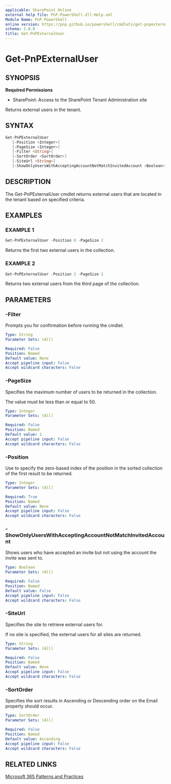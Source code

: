 ```yaml
---
applicable: SharePoint Online
external help file: PnP.PowerShell.dll-Help.xml
Module Name: PnP.PowerShell
online version: https://pnp.github.io/powershell/cmdlets/get-pnpexternaluser
schema: 2.0.0
title: Get-PnPExternalUser
---
```


# Get-PnPExternalUser

## SYNOPSIS

**Required Permissions**

* SharePoint: Access to the SharePoint Tenant Administration site

Returns external users in the tenant.

## SYNTAX

```powershell
Get-PnPExternalUser
   [-Position <Integer>]
   [-PageSize <Integer>]
   [-Filter <String>]
   [-SortOrder <SortOrder>]
   [-SiteUrl <String>]
   [-ShowOnlyUsersWithAcceptingAccountNotMatchInvitedAccount <Boolean>]
```

## DESCRIPTION

The Get-PnPExternalUser cmdlet returns external users that are located in the tenant based on specified criteria.

## EXAMPLES

### EXAMPLE 1
```powershell
Get-PnPExternalUser -Position 0 -PageSize 2
```

Returns the first two external users in the collection.

### EXAMPLE 2
```powershell
Get-PnPExternalUser -Position 2 -PageSize 2
```

Returns two external users from the third page of the collection.


## PARAMETERS

### -Filter
Prompts you for confirmation before running the cmdlet.

```yaml
Type: String
Parameter Sets: (All)

Required: False
Position: Named
Default value: None
Accept pipeline input: False
Accept wildcard characters: False
```

### -PageSize
Specifies the maximum number of users to be returned in the collection.

The value must be less than or equal to 50.
```yaml
Type: Integer
Parameter Sets: (All)

Required: False
Position: Named
Default value: 1
Accept pipeline input: False
Accept wildcard characters: False
```

### -Position
Use to specify the zero-based index of the position in the sorted collection of the first result to be returned.

```yaml
Type: Integer
Parameter Sets: (All)

Required: True
Position: Named
Default value: None
Accept pipeline input: False
Accept wildcard characters: False
```

### -ShowOnlyUsersWithAcceptingAccountNotMatchInvitedAccount
Shows users who have accepted an invite but not using the account the invite was sent to.

```yaml
Type: Boolean
Parameter Sets: (All)

Required: False
Position: Named
Default value: False
Accept pipeline input: False
Accept wildcard characters: False
```

### -SiteUrl
Specifies the site to retrieve external users for.

If no site is specified, the external users for all sites are returned.

```yaml
Type: String
Parameter Sets: (All)

Required: False
Position: Named
Default value: None
Accept pipeline input: False
Accept wildcard characters: False
```

### -SortOrder
Specifies the sort results in Ascending or Descending order on the Email property should occur.

```yaml
Type: SortOrder
Parameter Sets: (All)

Required: False
Position: Named
Default value: Ascending
Accept pipeline input: False
Accept wildcard characters: False
```

## RELATED LINKS

[Microsoft 365 Patterns and Practices](https://aka.ms/m365pnp)